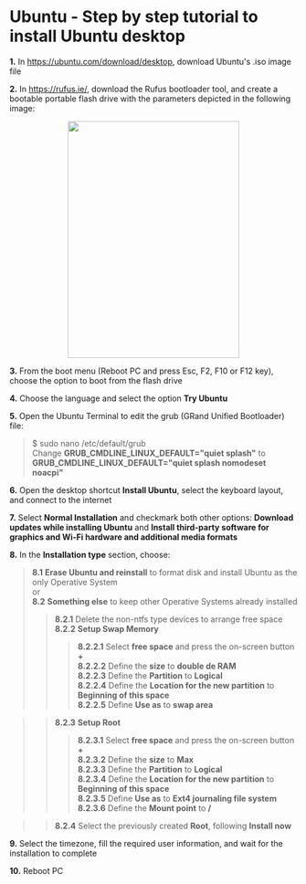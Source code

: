 # Ubuntu - Step by step tutorial to install Ubuntu desktop

**1.** In https://ubuntu.com/download/desktop, download Ubuntu's .iso image file

**2.** In https://rufus.ie/, download the Rufus bootloader tool, and create a bootable portable flash drive with the parameters depicted in the following image:

<p align="center">
  <img width="300" height="415" src="https://user-images.githubusercontent.com/79323290/115305210-e7ec8500-a15d-11eb-8d0b-4d48e8f17c24.png">
</p>

**3.** From the boot menu (Reboot PC and press Esc, F2, F10 or F12 key), choose the option to boot from the flash drive

**4.** Choose the language and select the option **Try Ubuntu**

**5.** Open the Ubuntu Terminal to edit the grub (GRand Unified Bootloader) file:  
>$ sudo nano /etc/default/grub  
>Change **GRUB_CMDLINE_LINUX_DEFAULT="quiet splash"** to **GRUB_CMDLINE_LINUX_DEFAULT="quiet splash nomodeset noacpi"**

**6.** Open the desktop shortcut **Install Ubuntu**, select the keyboard layout, and connect to the internet  

**7.** Select **Normal Installation** and checkmark both other options: **Download updates while installing Ubuntu** and **Install third-party software for graphics and Wi-Fi hardware and additional media formats**  

**8.** In the **Installation type** section, choose:  
>**8.1** **Erase Ubuntu and reinstall** to format disk and install Ubuntu as the only Operative System  
or  
>**8.2** **Something else** to keep other Operative Systems already installed  
>>**8.2.1** Delete the non-ntfs type devices to arrange free space  
>>**8.2.2** **Setup Swap Memory**  
>>>**8.2.2.1** Select **free space** and press the on-screen button **+**  
>>>**8.2.2.2** Define the **size** to **double de RAM**  
>>>**8.2.2.3** Define the **Partition** to **Logical**  
>>>**8.2.2.4** Define the **Location for the new partition** to **Beginning of this space**  
>>>**8.2.2.5** Define **Use as** to **swap area**  

>>**8.2.3** **Setup Root**  
>>> **8.2.3.1** Select **free space** and press the on-screen button **+**  
>>> **8.2.3.2** Define the **size** to **Max**  
>>> **8.2.3.3** Define the **Partition** to **Logical**  
>>> **8.2.3.4** Define the **Location for the new partition** to **Beginning of this space**  
>>> **8.2.3.5** Define **Use as** to **Ext4 journaling file system**  
>>> **8.2.3.6** Define  the **Mount point** to **/**  

>>**8.2.4** Select the previously created **Root**, following **Install now**  

**9.** Select the timezone, fill the required user information, and wait for the installation to complete  

**10.** Reboot PC
